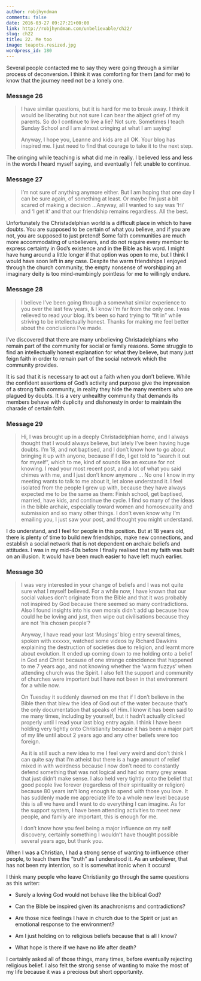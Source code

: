 ```yaml
---
author: robjhyndman
comments: false
date: 2016-03-27 09:27:21+00:00
link: http://robjhyndman.com/unbelievable/ch22/
slug: ch22
title: 22. Me too
image: teapots.resized.jpg
wordpress_id: 180
---
```


Several people contacted me to say they were going through a similar process of deconversion. I think it was comforting for them (and for me) to know that the journey need not be a lonely one.


### Message 26




<blockquote>I have similar questions, but it is hard for me to break away. I think it would be liberating but not sure I can bear the abject grief of my parents. So do I continue to live a lie? Not sure. Sometimes I teach Sunday School and I am almost cringing at what I am saying!

Anyway, I hope you, Leanne and kids are all OK. Your blog has inspired me. I just need to find that courage to take it to the next step.</blockquote>


The cringing while teaching is what did me in really. I believed less and less in the words I heard myself saying, and eventually I felt unable to continue.


### Message 27




<blockquote>I’m not sure of anything anymore either. But I am hoping that one day I can be sure again, of something at least. Or maybe I’m just a bit scared of making a decision …Anyway, all I wanted to say was ‘Hi’ and ‘I get it’ and that our friendship remains regardless. All the best.</blockquote>


Unfortunately the Christadelphian world is a difficult place in which to have doubts. You are supposed to be certain of what you believe, and if you are not, you are supposed to just pretend! Some faith communities are much more accommodating of unbelievers, and do not require every member to express certainty in God’s existence and in the Bible as his word. I might have hung around a little longer if that option was open to me, but I think I would have soon left in any case. Despite the warm friendships I enjoyed through the church community, the empty nonsense of worshipping an imaginary deity is too mind-numbingly pointless for me to willingly endure.


### Message 28




<blockquote>I believe I’ve been going through a somewhat similar experience to you over the last few years, & I know I’m far from the only one. I was relieved to read your blog. It’s been so hard trying to “fit in” while striving to be intellectually honest. Thanks for making me feel better about the conclusions I’ve made.</blockquote>


I’ve discovered that there are many unbelieving Christadelphians who remain part of the community for social or family reasons. Some struggle to find an intellectually honest explanation for what they believe, but many just feign faith in order to remain part of the social network which the community provides.

It is sad that it is necessary to act out a faith when you don’t believe. While the confident assertions of God’s activity and purpose give the impression of a strong faith community, in reality they hide the many members who are plagued by doubts. It is a very unhealthy community that demands its members behave with duplicity and dishonesty in order to maintain the charade of certain faith.


### Message 29




<blockquote>Hi, I was brought up in a deeply Christadelphian home, and I always thought that I would always believe, but lately I’ve been having huge doubts. I’m 18, and not baptised, and I don’t know how to go about bringing it up with anyone, because if I do, I get told to “search it out for myself”, which to me, kind of sounds like an excuse for not knowing. I read your most recent post, and a lot of what you said chimes with me, and I just don’t know anymore … No one I know in my meeting wants to talk to me about it, let alone understand it. I feel isolated from the people I grew up with, because they have always expected me to be the same as them: Finish school, get baptised, married, have kids, and continue the cycle. I find so many of the ideas in the bible archaic, especially toward women and homosexuality and submission and so many other things. I don’t even know why I’m emailing you, I just saw your post, and thought you might understand.</blockquote>


I do understand, and I feel for people in this position. But at 18 years old, there is plenty of time to build new friendships, make new connections, and establish a social network that is not dependent on archaic beliefs and attitudes. I was in my mid-40s before I finally realised that my faith was built on an illusion. It would have been much easier to have left much earlier.


### Message 30




<blockquote>I was very interested in your change of beliefs and I was not quite sure what I myself believed. For a while now, I have known that our social values don’t originate from the Bible and that it was probably not inspired by God because there seemed so many contradictions. Also I found insights into his own morals didn’t add up because how could he be loving and just, then wipe out civilisations because they are not ‘his chosen people’?

Anyway, I have read your last ‘Musings’ blog entry several times, spoken with xxxxxx, watched some videos by Richard Dawkins explaining the destruction of societies due to religion, and learnt more about evolution. It ended up coming down to me holding onto a belief in God and Christ because of one strange coincidence that happened to me 7 years ago, and not knowing whether the ‘warm fuzzys’ when attending church was the Spirit. I also felt the support and community of churches were important but I have not been in that environment for a while now.

On Tuesday it suddenly dawned on me that if I don’t believe in the Bible then that blew the idea of God out of the water because that’s the only documentation that speaks of Him. I know it has been said to me many times, including by yourself, but it hadn’t actually clicked properly until I read your last blog entry again. I think I have been holding very tightly onto Christianity because it has been a major part of my life until about 2 years ago and any other beliefs were too foreign.

As it is still such a new idea to me I feel very weird and don’t think I can quite say that I’m atheist but there is a huge amount of relief mixed in with weirdness because I now don’t need to constantly defend something that was not logical and had so many grey areas that just didn’t make sense. I also held very tightly onto the belief that good people live forever (regardless of their spirituality or religion) because 80 years isn’t long enough to spend with those you love. It has suddenly made me appreciate life to a whole new level because this is all we have and I want to do everything I can imagine. As for the support system, I have been attending activities to meet new people, and family are important, this is enough for me.

I don’t know how you feel being a major influence on my self discovery, certainly something I wouldn’t have thought possible several years ago, but thank you.</blockquote>


When I was a Christian, I had a strong sense of wanting to influence other people, to teach them the “truth” as I understood it. As an unbeliever, that has not been my intention, so it is somewhat ironic when it occurs!

I think many people who leave Christianity go through the same questions as this writer:



	
  * Surely a loving God would not behave like the biblical God?

	
  * Can the Bible be inspired given its anachronisms and contradictions?

	
  * Are those nice feelings I have in church due to the Spirit or just an emotional response to the environment?

	
  * Am I just holding on to religious beliefs because that is all I know?

	
  * What hope is there if we have no life after death?


I certainly asked all of those things, many times, before eventually rejecting religious belief. I also felt the strong sense of wanting to make the most of my life because it was a precious but short opportunity.

